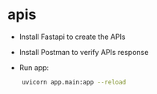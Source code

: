 # apis

- Install Fastapi to create the APIs


- Install Postman to verify APIs response

- Run app: 
```bash
    uvicorn app.main:app --reload
```